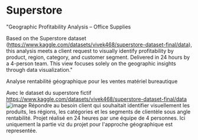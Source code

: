 # Superstore
"Geographic Profitability Analysis – Office Supplies

Based on the Superstore dataset (https://www.kaggle.com/datasets/vivek468/superstore-dataset-final/data), this analysis meets a client request to visually identify profitability by product, region, category, and customer segment. Delivered in 24 hours by a 4-person team. This view focuses solely on the geographic insights through data visualization."


Analyse rentabilité géographique pour les ventes matériel bureautique

Avec le dataset du superstore fictif https://www.kaggle.com/datasets/vivek468/superstore-dataset-final/data ![image](https://github.com/user-attachments/assets/a67a778d-2ff9-42cd-b806-752f5c4d12a2)
Répondre au besoin client qui souhaitait identifier visuellement les produits, les régions, les catégories et les segments de clientèle sous angle rentabilité.
Projet réalisé en 24 heures par une équipe de 4 personnes.
Ici uniquement la partie viz du projet pour l'approche géographique est representée.
